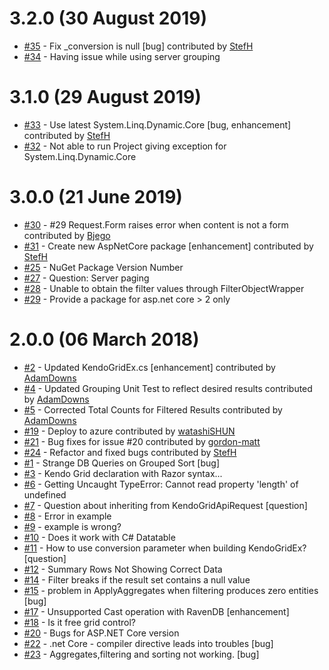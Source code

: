 # 3.2.0 (30 August 2019)
- [#35](https://github.com/StefH/KendoGridBinderEx/pull/35) - Fix _conversion is null [bug] contributed by [StefH](https://github.com/StefH)
- [#34](https://github.com/StefH/KendoGridBinderEx/issues/34) - Having issue while using server grouping

# 3.1.0 (29 August 2019)
- [#33](https://github.com/StefH/KendoGridBinderEx/pull/33) - Use latest System.Linq.Dynamic.Core [bug, enhancement] contributed by [StefH](https://github.com/StefH)
- [#32](https://github.com/StefH/KendoGridBinderEx/issues/32) - Not able to run Project giving exception for System.Linq.Dynamic.Core

# 3.0.0 (21 June 2019)
- [#30](https://github.com/StefH/KendoGridBinderEx/pull/30) - #29  Request.Form raises error when content is not a form contributed by [Bjego](https://github.com/Bjego)
- [#31](https://github.com/StefH/KendoGridBinderEx/pull/31) - Create new AspNetCore package [enhancement] contributed by [StefH](https://github.com/StefH)
- [#25](https://github.com/StefH/KendoGridBinderEx/issues/25) - NuGet Package Version Number
- [#27](https://github.com/StefH/KendoGridBinderEx/issues/27) - Question: Server paging
- [#28](https://github.com/StefH/KendoGridBinderEx/issues/28) - Unable to obtain the filter values through FilterObjectWrapper
- [#29](https://github.com/StefH/KendoGridBinderEx/issues/29) - Provide a package for asp.net core &gt; 2 only

# 2.0.0 (06 March 2018)
- [#2](https://github.com/StefH/KendoGridBinderEx/pull/2) - Updated KendoGridEx.cs [enhancement] contributed by [AdamDowns](https://github.com/AdamDowns)
- [#4](https://github.com/StefH/KendoGridBinderEx/pull/4) - Updated Grouping Unit Test to reflect desired results contributed by [AdamDowns](https://github.com/AdamDowns)
- [#5](https://github.com/StefH/KendoGridBinderEx/pull/5) - Corrected Total Counts for Filtered Results contributed by [AdamDowns](https://github.com/AdamDowns)
- [#19](https://github.com/StefH/KendoGridBinderEx/pull/19) - Deploy to azure contributed by [watashiSHUN](https://github.com/watashiSHUN)
- [#21](https://github.com/StefH/KendoGridBinderEx/pull/21) - Bug fixes for issue #20 contributed by [gordon-matt](https://github.com/gordon-matt)
- [#24](https://github.com/StefH/KendoGridBinderEx/pull/24) - Refactor and fixed bugs contributed by [StefH](https://github.com/StefH)
- [#1](https://github.com/StefH/KendoGridBinderEx/issues/1) - Strange DB Queries on Grouped Sort [bug]
- [#3](https://github.com/StefH/KendoGridBinderEx/issues/3) - Kendo Grid declaration with Razor syntax...
- [#6](https://github.com/StefH/KendoGridBinderEx/issues/6) - Getting Uncaught TypeError: Cannot read property 'length' of undefined
- [#7](https://github.com/StefH/KendoGridBinderEx/issues/7) - Question about inheriting from KendoGridApiRequest [question]
- [#8](https://github.com/StefH/KendoGridBinderEx/issues/8) - Error in example
- [#9](https://github.com/StefH/KendoGridBinderEx/issues/9) - example is wrong?
- [#10](https://github.com/StefH/KendoGridBinderEx/issues/10) - Does it work with C# Datatable
- [#11](https://github.com/StefH/KendoGridBinderEx/issues/11) - How to use conversion parameter when building KendoGridEx? [question]
- [#12](https://github.com/StefH/KendoGridBinderEx/issues/12) - Summary Rows Not Showing Correct Data
- [#14](https://github.com/StefH/KendoGridBinderEx/issues/14) - Filter breaks if the result set contains a null value
- [#15](https://github.com/StefH/KendoGridBinderEx/issues/15) - problem in ApplyAggregates when filtering produces zero entities [bug]
- [#17](https://github.com/StefH/KendoGridBinderEx/issues/17) - Unsupported Cast operation with RavenDB [enhancement]
- [#18](https://github.com/StefH/KendoGridBinderEx/issues/18) - Is it free grid control?
- [#20](https://github.com/StefH/KendoGridBinderEx/issues/20) - Bugs for ASP.NET Core version
- [#22](https://github.com/StefH/KendoGridBinderEx/issues/22) - .net Core - compiler directive leads into troubles [bug]
- [#23](https://github.com/StefH/KendoGridBinderEx/issues/23) - Aggregates,filtering and sorting not working. [bug]

